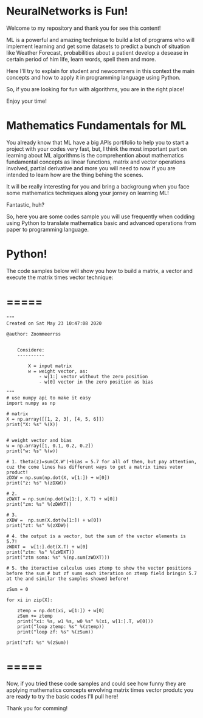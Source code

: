 # NeuralNetworks is Fun!

Welcome to my repository and thank you for see this content!

ML is a powerful and amazing technique to build a lot of programs who will implement learning and get some datasets to predict a bunch of situation
like Weather Forecast, probabilities about a patient develop a desease in certain period of him life, learn words, spell them and more.

Here I'll try to explain for student and newcommers in this context the main concepts and how to apply it in programming language using Python.

So, if you are looking for fun with algorithms, you are in the right place!

Enjoy your time!

# Mathematics Fundamentals for ML

You already know that ML have a big APIs portifolio to help you to start a project with your codes very fast, but, I think the most important part on learning about ML algorithms is the comprehention about mathematics fundamental concepts as linear functions, matrix and vector operations involved, partial derivative and more you will need to now if you are intended to learn how are the thing behing the scenes.

It will be really interesting for you and bring a backgroung when you face some mathematics techniques along your jorney on learning ML!

Fantastic, huh?

So, here you are some codes sample you will use frequently when codding using Python to translate mathematics basic and advanced operations from paper to programming language.

# Python!

The code samples below will show you how to build a matrix, a vector and execute the matrix times vector technique:

# =====

    """
    Created on Sat May 23 10:47:08 2020

    @author: Zoommeerrss


        Considere:
        ----------

            X = input matrix
            w = weight vector, as:
                - w[1:] vector without the zero position
                - w[0] vector in the zero position as bias

    """
    # use numpy api to make it easy
    import numpy as np

    # matrix
    X = np.array([[1, 2, 3], [4, 5, 6]])
    print("X: %s" %(X))


    # weight vector and bias
    w = np.array([1, 0.1, 0.2, 0.2])
    print("w: %s" %(w))

    # 1. theta(z)=sum(X.W')+bias = 5.7 for all of them, but pay attention, cuz the cone lines has different ways to get a matrix times vetor product!
    zDXW = np.sum(np.dot(X, w[1:]) + w[0]) 
    print("z: %s" %(zDXW))

    # 2.
    zDWXT = np.sum(np.dot(w[1:], X.T) + w[0]) 
    print("zm: %s" %(zDWXT))

    # 3.
    zXDW =  np.sum(X.dot(w[1:]) + w[0]) 
    print("zt: %s" %(zXDW))

    # 4. the output is a vector, but the sum of the vector elements is 5.7!
    zWDXT =  w[1:].dot(X.T) + w[0] 
    print("ztm: %s" %(zWDXT))
    print("ztm soma: %s" %(np.sum(zWDXT)))

    # 5. the iteractive calculus uses ztemp to show the vector positions before the sum # but zf sums each iteration on ztemp field bringin 5.7 at the and similar the samples showed before!
    
    zSum = 0

    for xi in zip(X):
    
        ztemp = np.dot(xi, w[1:]) + w[0]
        zSum += ztemp
        print("xi: %s, w1 %s, w0 %s" %(xi, w[1:].T, w[0]))
        print("loop ztemp: %s" %(ztemp))
        print("loop zf: %s" %(zSum))

    print("zf: %s" %(zSum))

# =====

Now, if you tried these code samples and could see how funny they are applying mathematics concepts envolving matrix times vector produtc you are ready to try the basic codes I'll pull here!

Thank you for comming!
